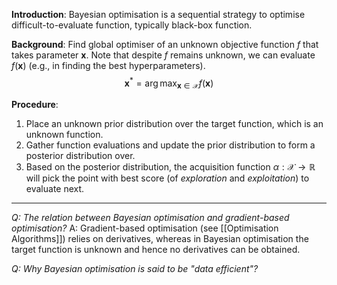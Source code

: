 **Introduction**: Bayesian optimisation is a sequential strategy to optimise difficult-to-evaluate function, typically black-box function.

**Background**: Find global optimiser of an unknown objective function $f$ that takes parameter $\mathbf{x}$. Note that despite $f$ remains unknown, we can evaluate $f(\mathbf{x})$ (e.g., in finding the best hyperparameters).
$$\mathbf{x}^* = \arg \max_{\mathbf{x} \in \mathcal{X}} f(\mathbf{x})$$

**Procedure**:
1. Place an unknown prior distribution over the target function, which is an unknown function.
2. Gather function evaluations and update the prior distribution to form a posterior distribution over.
3. Based on the posterior distribution, the acquisition function $\alpha: \mathcal{X} \rightarrow \mathbb{R}$ will pick the point with best score (of *exploration* and *exploitation*) to evaluate next.

---
*Q: The relation between Bayesian optimisation and gradient-based optimisation?*
A: Gradient-based optimisation (see [[Optimisation Algorithms]]) relies on derivatives, whereas in Bayesian optimisation the target function is unknown and hence no derivatives can be obtained.

*Q: Why Bayesian optimisation is said to be "data efficient"?*
